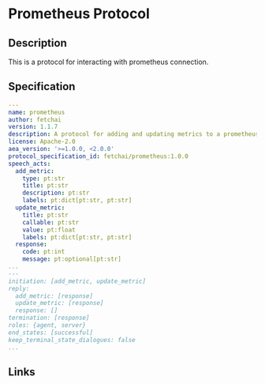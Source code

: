 # Prometheus Protocol

## Description

This is a protocol for interacting with prometheus connection.

## Specification

```yaml
---
name: prometheus
author: fetchai
version: 1.1.7
description: A protocol for adding and updating metrics to a prometheus server.
license: Apache-2.0
aea_version: '>=1.0.0, <2.0.0'
protocol_specification_id: fetchai/prometheus:1.0.0
speech_acts:
  add_metric:
    type: pt:str
    title: pt:str
    description: pt:str
    labels: pt:dict[pt:str, pt:str]
  update_metric:
    title: pt:str
    callable: pt:str
    value: pt:float
    labels: pt:dict[pt:str, pt:str]
  response:
    code: pt:int
    message: pt:optional[pt:str]
...
---
initiation: [add_metric, update_metric]
reply:
  add_metric: [response]
  update_metric: [response]
  response: []
termination: [response]
roles: {agent, server}
end_states: [successful]
keep_terminal_state_dialogues: false
...
```

## Links
